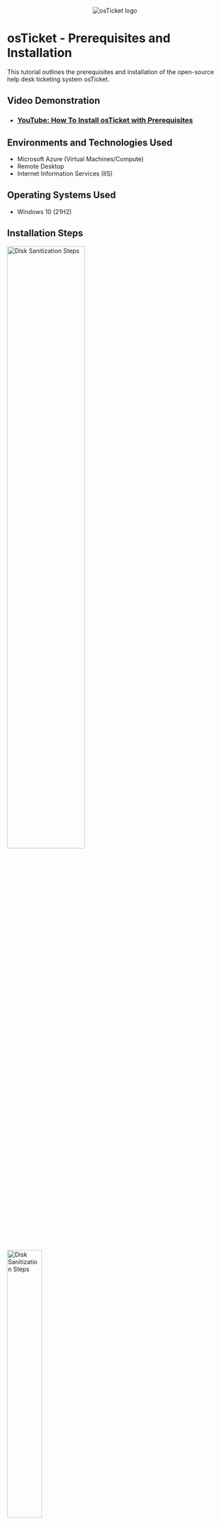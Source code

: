 <p align="center">
<img src="https://i.imgur.com/Clzj7Xs.png" alt="osTicket logo"/>
</p>

<h1>osTicket - Prerequisites and Installation</h1>
This tutorial outlines the prerequisites and installation of the open-source help desk ticketing system osTicket.<br />


<h2>Video Demonstration</h2>

- ### [YouTube: How To Install osTicket with Prerequisites](https://www.youtube.com)

<h2>Environments and Technologies Used</h2>

- Microsoft Azure (Virtual Machines/Compute)
- Remote Desktop
- Internet Information Services (IIS)

<h2>Operating Systems Used </h2>

- Windows 10</b> (21H2)

<h2>Installation Steps</h2>

<p>
<img src="https://i.imgur.com/1GWpZIQ.png" height="60%" width="60%" alt="Disk Sanitization Steps"/> <img src="https://i.imgur.com/2MnoIgB.png" height="40%" width="40%" alt="Disk Sanitization Steps"/> 
</p>
<p>
Create a Virtual Machine on Azure:
  
  - Access Azure Portal.
  - Click on "Virtual Machine (VM)."
</p>
<br />

<p>
<img src="https://i.imgur.com/UkSi34R.png" height="40%" width="40%" alt="Disk Sanitization Steps"/> <img src="https://i.imgur.com/jUYkSx3.png" height="40%" width="40%" alt="Disk Sanitization Steps"/>
<img src="https://i.imgur.com/214KlhN.png" height="40%" width="40%" alt="Disk Sanitization Steps"/> <img src="https://i.imgur.com/tyncXHS.png" height="40%" width="40%" alt="Disk Sanitization Steps"/>   
</p>
<p>
Configure Virtual Machine:
  
  - Create a Resource Group named: LAB-osTicket.
  - Name the Virtual Machine: VM-osTicket.
  - Select Windows 10 VM with 2-4 VCPU.
  - Username: labuser, Password: [Specify an easy password].

</p>
<br />

<p>
<img src="https://i.imgur.com/TZ1a2hG.png" height="30%" width="30%" alt="Disk Sanitization Steps"/> <img src="https://i.imgur.com/TaZDQdk.png" height="30%" width="30%" alt="Disk Sanitization Steps"/> 
<img src="https://i.imgur.com/6ujviyy.png" height="30%" width="30%" alt="Disk Sanitization Steps"/> <img src="https://i.imgur.com/pU8BSMI.png" height="50%" width="50%" alt="Disk Sanitization Steps"/>  <img src="https://i.imgur.com/GwkZC9P.png" height="50%" width="50%" alt="Disk Sanitization Steps"/> <img src="https://i.imgur.com/v6vYXMB.png" height="30%" width="30%" alt="Disk Sanitization Steps"/> <img src="https://i.imgur.com/DVz6mI8.png" height="30%" width="30%" alt="Disk Sanitization Steps"/> <img src="https://i.imgur.com/grFwrLi.png" height="30%" width="30%" alt="Disk Sanitization Steps"/>
</p>
<p>
Access VM and Configure IIS:

  - Copy the VM's IP Address.
  - Open Remote Desktop Connection and connect to Windows 10.
  - In Control Panel, open Programs.
  - Click on “Turn windows feature on or off”.
  - Toggle on CGI, Common HTTP Features, and IIS Management Console.

</p>
<br />
<p>
<img src="https://i.imgur.com/WnPUZqn.png" height="40%" width="40%" alt="Disk Sanitization Steps"/> <img src="https://i.imgur.com/3sbRNlN.png" height="40%" width="40%" alt="Disk Sanitization Steps"/>
<img src="https://i.imgur.com/UIymXXo.png" height="40%" width="40%" alt="Disk Sanitization Steps"/> <img src="https://i.imgur.com/niHkKbN.png" height="40%" width="40%" alt="Disk Sanitization Steps"/> <img src="https://i.imgur.com/v9rFq9j.png" height="40%" width="40%" alt="Disk Sanitization Steps"/>   
</p>
<p>
Install PHP and Rewrite Module:
  
  - Install PHP Manager for IIS and Rewrite Module.
  - Create directory C:\PHP.
  - Download and unzip PHP 7.3.8 to C:\PHP.
  - Install VC_redist.x86.exe.

</p>
<br />

<img src="https://i.imgur.com/utvmACz.png" height="40%" width="40%" alt="Disk Sanitization Steps"/> <img src="https://i.imgur.com/8I9QtVP.png" height="40%" width="40%" alt="Disk Sanitization Steps"/> <img src="https://i.imgur.com/3zUPjjh.png" height="40%" width="40%" alt="Disk Sanitization Steps"/> <img src="https://i.imgur.com/zlsXDh6.png" height="40%" width="40%" alt="Disk Sanitization Steps"/>  
</p>
<p>
Install MySQL:
  
  - Install MySQL 5.5.62 with typical setup.
  - Launch Configuration Wizard, configure MySQL with Standard settings and set the password to "Password1."
</p>
<br />
